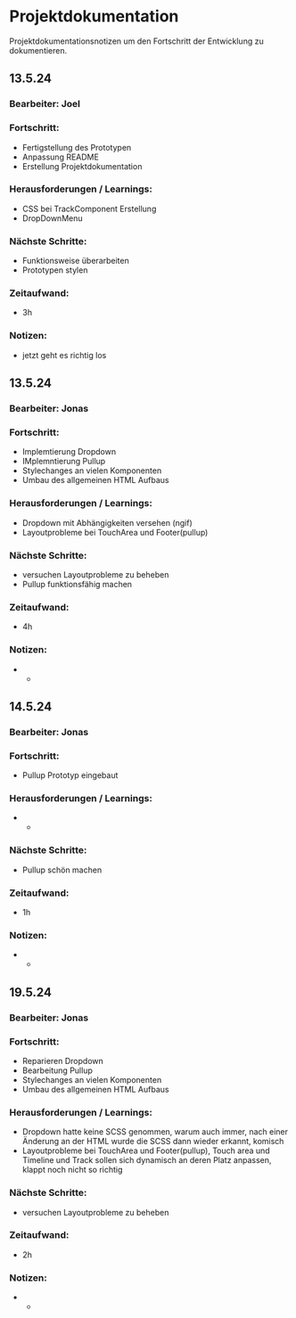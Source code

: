 # Projektdokumentation

Projektdokumentationsnotizen um den Fortschritt der Entwicklung zu dokumentieren.

## 13.5.24
### Bearbeiter: Joel

### Fortschritt:
* Fertigstellung des Prototypen
* Anpassung README
* Erstellung Projektdokumentation

### Herausforderungen / Learnings:
* CSS bei TrackComponent Erstellung
* DropDownMenu

### Nächste Schritte:
* Funktionsweise überarbeiten
* Prototypen stylen

### Zeitaufwand:
* 3h

### Notizen:
* jetzt geht es richtig los

## 13.5.24
### Bearbeiter: Jonas

### Fortschritt:
* Implemtierung Dropdown
* IMplemntierung Pullup
* Stylechanges an vielen Komponenten
* Umbau des allgemeinen HTML Aufbaus

### Herausforderungen / Learnings:
* Dropdown mit Abhängigkeiten versehen (ngif)
* Layoutprobleme bei TouchArea und Footer(pullup)

### Nächste Schritte:
* versuchen Layoutprobleme zu beheben
* Pullup funktionsfähig machen

### Zeitaufwand:
* 4h

### Notizen:
* -

## 14.5.24
### Bearbeiter: Jonas

### Fortschritt:
* Pullup Prototyp eingebaut

### Herausforderungen / Learnings:
* -

### Nächste Schritte:
* Pullup schön machen

### Zeitaufwand:
* 1h

### Notizen:
* -

## 19.5.24
### Bearbeiter: Jonas

### Fortschritt:
* Reparieren Dropdown
* Bearbeitung Pullup
* Stylechanges an vielen Komponenten
* Umbau des allgemeinen HTML Aufbaus

### Herausforderungen / Learnings:
* Dropdown hatte keine SCSS genommen, warum auch immer, nach einer Änderung an der HTML wurde die SCSS dann wieder erkannt, komisch
* Layoutprobleme bei TouchArea und Footer(pullup), Touch area und Timeline und Track sollen sich dynamisch an deren Platz anpassen, klappt noch nicht so richtig

### Nächste Schritte:
* versuchen Layoutprobleme zu beheben

### Zeitaufwand:
* 2h

### Notizen:
* -